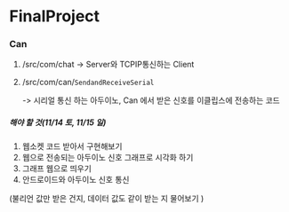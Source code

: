 # FinalProject

### Can 

1.  /src/com/chat -> Server와 TCPIP통신하는 Client

2. /src/com/can/`SendandReceiveSerial` 

   -> 시리얼 통신 하는 아두이노, Can 에서 받은 신호를 이클립스에 전송하는 코드 



##### 해야 할 것(11/14 토, 11/15 일)

1. 웹소켓 코드 받아서 구현해보기
2. 웹으로 전송되는 아두이노 신호 그래프로 시각화 하기
3. 그래프 웹으로 띄우기
4. 안드로이드와 아두이노 신호 통신 

(불리언 값만 받은 건지, 데이터 값도 같이 받는 지 물어보기 )